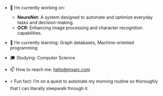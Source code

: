 - 🔭 I’m currently working on:
  - **NeuroNet:** A system designed to automate and optimize everyday tasks and decision-making.
  - **OCR:** Enhancing image processing and character recognition capabilities.

- 🌱 I’m currently learning: Graph databases, Machine-oriented programming

- 🎓 Studying: Computer Science

- 📫 How to reach me: hello@mxarc.com

- ⚡ Fun fact: I’m on a quest to automate my morning routine so thoroughly that I can literally sleepwalk through it.
